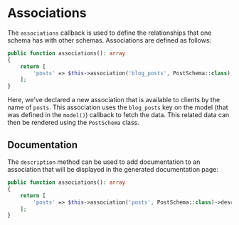# Associations

The `associations` callback is used to define the relationships that one schema
has with other schemas. Associations are defined as follows:

```php
public function associations(): array
{
    return [
        'posts' => $this->association('blog_posts', PostSchema::class),
    ];
}
```

Here, we've declared a new association that is available to clients by the name
of `posts`. This association uses the `blog_posts` key on the model (that was
defined in the `model()`) callback to fetch the data. This related data can then
be rendered using the `PostSchema` class.

## Documentation

The `description` method can be used to add documentation to an association that
will be displayed in the generated documentation page:

```php
public function associations(): array
{
    return [
        'posts' => $this->association('posts', PostSchema::class)->description('blog posts'),
    ];
}
```
